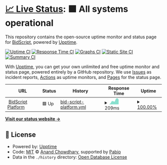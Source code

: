# [📈 Live Status](https://bidscript.github.io/status-monitor): <!--live status--> **🟩 All systems operational**

This repository contains the open-source uptime monitor and status page for [BidScript](app.bidscript.co.uk/app), powered by [Upptime](https://github.com/upptime/upptime).

[![Uptime CI](https://github.com/bidscript/status-monitor/workflows/Uptime%20CI/badge.svg)](https://github.com/bidscript/status-monitor/actions?query=workflow%3A%22Uptime+CI%22)
[![Response Time CI](https://github.com/bidscript/status-monitor/workflows/Response%20Time%20CI/badge.svg)](https://github.com/bidscript/status-monitor/actions?query=workflow%3A%22Response+Time+CI%22)
[![Graphs CI](https://github.com/bidscript/status-monitor/workflows/Graphs%20CI/badge.svg)](https://github.com/bidscript/status-monitor/actions?query=workflow%3A%22Graphs+CI%22)
[![Static Site CI](https://github.com/bidscript/status-monitor/workflows/Static%20Site%20CI/badge.svg)](https://github.com/bidscript/status-monitor/actions?query=workflow%3A%22Static+Site+CI%22)
[![Summary CI](https://github.com/bidscript/status-monitor/workflows/Summary%20CI/badge.svg)](https://github.com/bidscript/status-monitor/actions?query=workflow%3A%22Summary+CI%22)

With [Upptime](https://upptime.js.org), you can get your own unlimited and free uptime monitor and status page, powered entirely by a GitHub repository. We use [Issues](https://github.com/bidscript/status-monitor/issues) as incident reports, [Actions](https://github.com/bidscript/status-monitor/actions) as uptime monitors, and [Pages](https://bidscript.github.io/status-monitor) for the status page.

<!--start: status pages-->
<!-- This summary is generated by Upptime (https://github.com/upptime/upptime) -->
<!-- Do not edit this manually, your changes will be overwritten -->
<!-- prettier-ignore -->
| URL | Status | History | Response Time | Uptime |
| --- | ------ | ------- | ------------- | ------ |
| <img alt="" src="https://icons.duckduckgo.com/ip3/app.bidscript.co.uk.ico" height="13"> [BidScript Platform](https://app.bidscript.co.uk/app) | 🟩 Up | [bid-script-platform.yml](https://github.com/BidScript/uptime/commits/HEAD/history/bid-script-platform.yml) | <details><summary><img alt="Response time graph" src="./graphs/bid-script-platform/response-time-week.png" height="20"> 209ms</summary><br><a href="https://bidscript.github.io/uptime/history/bid-script-platform"><img alt="Response time 214" src="https://img.shields.io/endpoint?url=https%3A%2F%2Fraw.githubusercontent.com%2FBidScript%2Fuptime%2FHEAD%2Fapi%2Fbid-script-platform%2Fresponse-time.json"></a><br><a href="https://bidscript.github.io/uptime/history/bid-script-platform"><img alt="24-hour response time 262" src="https://img.shields.io/endpoint?url=https%3A%2F%2Fraw.githubusercontent.com%2FBidScript%2Fuptime%2FHEAD%2Fapi%2Fbid-script-platform%2Fresponse-time-day.json"></a><br><a href="https://bidscript.github.io/uptime/history/bid-script-platform"><img alt="7-day response time 209" src="https://img.shields.io/endpoint?url=https%3A%2F%2Fraw.githubusercontent.com%2FBidScript%2Fuptime%2FHEAD%2Fapi%2Fbid-script-platform%2Fresponse-time-week.json"></a><br><a href="https://bidscript.github.io/uptime/history/bid-script-platform"><img alt="30-day response time 214" src="https://img.shields.io/endpoint?url=https%3A%2F%2Fraw.githubusercontent.com%2FBidScript%2Fuptime%2FHEAD%2Fapi%2Fbid-script-platform%2Fresponse-time-month.json"></a><br><a href="https://bidscript.github.io/uptime/history/bid-script-platform"><img alt="1-year response time 214" src="https://img.shields.io/endpoint?url=https%3A%2F%2Fraw.githubusercontent.com%2FBidScript%2Fuptime%2FHEAD%2Fapi%2Fbid-script-platform%2Fresponse-time-year.json"></a></details> | <details><summary><a href="https://bidscript.github.io/uptime/history/bid-script-platform">100.00%</a></summary><a href="https://bidscript.github.io/uptime/history/bid-script-platform"><img alt="All-time uptime 100.00%" src="https://img.shields.io/endpoint?url=https%3A%2F%2Fraw.githubusercontent.com%2FBidScript%2Fuptime%2FHEAD%2Fapi%2Fbid-script-platform%2Fuptime.json"></a><br><a href="https://bidscript.github.io/uptime/history/bid-script-platform"><img alt="24-hour uptime 100.00%" src="https://img.shields.io/endpoint?url=https%3A%2F%2Fraw.githubusercontent.com%2FBidScript%2Fuptime%2FHEAD%2Fapi%2Fbid-script-platform%2Fuptime-day.json"></a><br><a href="https://bidscript.github.io/uptime/history/bid-script-platform"><img alt="7-day uptime 100.00%" src="https://img.shields.io/endpoint?url=https%3A%2F%2Fraw.githubusercontent.com%2FBidScript%2Fuptime%2FHEAD%2Fapi%2Fbid-script-platform%2Fuptime-week.json"></a><br><a href="https://bidscript.github.io/uptime/history/bid-script-platform"><img alt="30-day uptime 100.00%" src="https://img.shields.io/endpoint?url=https%3A%2F%2Fraw.githubusercontent.com%2FBidScript%2Fuptime%2FHEAD%2Fapi%2Fbid-script-platform%2Fuptime-month.json"></a><br><a href="https://bidscript.github.io/uptime/history/bid-script-platform"><img alt="1-year uptime 100.00%" src="https://img.shields.io/endpoint?url=https%3A%2F%2Fraw.githubusercontent.com%2FBidScript%2Fuptime%2FHEAD%2Fapi%2Fbid-script-platform%2Fuptime-year.json"></a></details>

<!--end: status pages-->

[**Visit our status website →**](https://bidscript.github.io/status-monitor)

## 📄 License

- Powered by: [Upptime](https://github.com/upptime/upptime)
- Code: [MIT](./LICENSE) © [Anand Chowdhary](https://anandchowdhary.com), supported by [Pabio](https://pabio.com)
- Data in the `./history` directory: [Open Database License](https://opendatacommons.org/licenses/odbl/1-0/)
